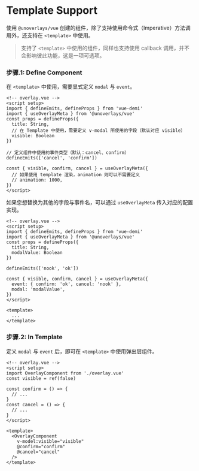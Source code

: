 # Template Support

使用 `@unoverlays/vue` 创建的组件，除了支持使用命令式（Imperative）方法调用外，还支持在 `<template>` 中使用。

> 支持了 `<template>` 中使用的组件，同样也支持使用 callback 调用，并不会影响彼此功能，这是一项可选项。

### 步骤.1: Define Component

在 `<template>` 中使用，需要显式定义 `modal` 与 `event`。

```vue
<!-- overlay.vue -->
<script setup>
import { defineEmits, defineProps } from 'vue-demi'
import { useOverlayMeta } from '@unoverlays/vue'
const props = defineProps({
  title: String,
  // 在 Template 中使用，需要定义 v-modal 所使用的字段（默认对应 visible）
  visible: Boolean
})

// 定义组件中使用的事件类型（默认：cancel、confirm）
defineEmits(['cancel', 'confirm'])

const { visible, confirm, cancel } = useOverlayMeta({
  // 如果使用 template 渲染，animation 则可以不需要定义
  // animation: 1000,
})
</script>
```

如果您想替换为其他的字段与事件名，可以通过 `useOverlayMeta` 传入对应的配置实现。

```vue
<!-- overlay.vue -->
<script setup>
import { defineEmits, defineProps } from 'vue-demi'
import { useOverlayMeta } from '@unoverlays/vue'
const props = defineProps({
  title: String,
  modalValue: Boolean
})

defineEmits(['nook', 'ok'])

const { visible, confirm, cancel } = useOverlayMeta({
  event: { confirm: 'ok', cancel: 'nook' },
  modal: 'modalValue',
})
</script>

<template>
  ...
</template>
```

### 步骤.2: In Template

定义 `modal` 与 `event` 后，即可在 `<template>` 中使用弹出层组件。

```vue
<!-- overlay.vue -->
<script setup>
import OverlayComponent from './overlay.vue'
const visible = ref(false)

const confirm = () => {
  // ...
}
const cancel = () => {
  // ...
}
</script>

<template>
  <OverlayComponent
    v-model:visible="visible"
    @confirm="confirm"
    @cancel="cancel"
  />
</template>
```